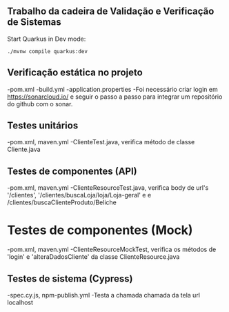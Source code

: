 ## Trabalho da cadeira de Validação e Verificação de Sistemas

Start Quarkus in Dev mode:
```shell script
./mvnw compile quarkus:dev
```

## Verificação estática no projeto
-pom.xml
-build.yml
-application.properties
-Foi necessário criar login em https://sonarcloud.io/ e seguir o passo a passo para integrar um repositório do github com o sonar.

## Testes unitários
-pom.xml, maven.yml
-ClienteTest.java, verifica método de classe Cliente.java

## Testes de componentes (API)
-pom.xml, maven.yml
-ClienteResourceTest.java, verifica body de url's '/clientes', '/clientes/buscaLoja/loja/Loja-geral' e e /clientes/buscaClienteProduto/Beliche

# Testes de componentes (Mock)
-pom.xml, maven.yml
-ClienteResourceMockTest, verifica os métodos de 'login' e 'alteraDadosCliente' da classe ClienteResource.java 

## Testes de sistema (Cypress)
-spec.cy.js, npm-publish.yml
-Testa a chamada chamada da tela url localhost

